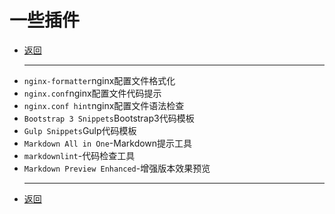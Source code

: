 # 一些插件

- [返回](README.md)
  ***
- `nginx-formatter`nginx配置文件格式化
- `nginx.conf`nginx配置文件代码提示
- `nginx.conf hint`nginx配置文件语法检查
- `Bootstrap 3 Snippets`Bootstrap3代码模板
- `Gulp Snippets`Gulp代码模板
- `Markdown All in One`-Markdown提示工具
- `markdownlint`-代码检查工具
- `Markdown Preview Enhanced`-增强版本效果预览
  ***
- [返回](README.md)
